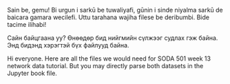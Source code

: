 Sain be, gemu! Bi urgun i sarkū be tuwaliyafi, gūnin i sinde niyalma sarkū de baicara gamara wecilefi. Uttu tarahana wajiha filese be deribumbi. Bide tacime ilihabi!

Сайн байцгаана уу? Өнөөдөр бид нийгмийн сүлжээг судлах гэж байна. Энд бидэнд хэрэгтэй бүх файлууд байна.

Hi everyone. Here are all the files we would need for SODA 501 week 13 network data tutorial. But you may directly parse both datasets in the Jupyter book file.

